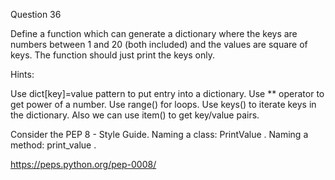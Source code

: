 Question 36

Define a function which can generate a dictionary where the keys are numbers between 1 and 20
 (both included) and the values are square of keys. The function should just print the keys only.

Hints:

Use dict[key]=value pattern to put entry into a dictionary. Use ** operator to get power of a number. Use range() for loops. Use keys() to iterate keys in the dictionary. Also we can use item() to get key/value pairs.

Consider the PEP 8 - Style Guide. Naming a class: PrintValue . Naming a method: print_value .

https://peps.python.org/pep-0008/
